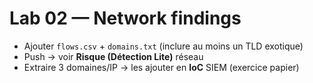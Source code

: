 # Lab 02 — Network findings

- Ajouter `flows.csv` + `domains.txt` (inclure au moins un TLD exotique)
- Push → voir **Risque (Détection Lite)** réseau
- Extraire 3 domaines/IP → les ajouter en **IoC** SIEM (exercice papier)
